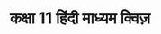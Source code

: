 ---
layout: class-dashboard
title: "कक्षा 11 हिंदी माध्यम क्विज़"
description: "कक्षा 11 के विज्ञान, गणित और अन्य विषयों के लिए अध्याय-अनुसार MCQ क्विज़ हिंदी में प्राप्त करें।"
class_slug: "class-11"
query_path: "/hi/class-11/"
---